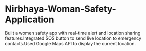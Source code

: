 # Nirbhaya-Woman-Safety-Application
Built a women safety app with real-time alert and location sharing features.Integrated SOS button to send live location to emergency contacts.Used Google Maps API to display the current location.

